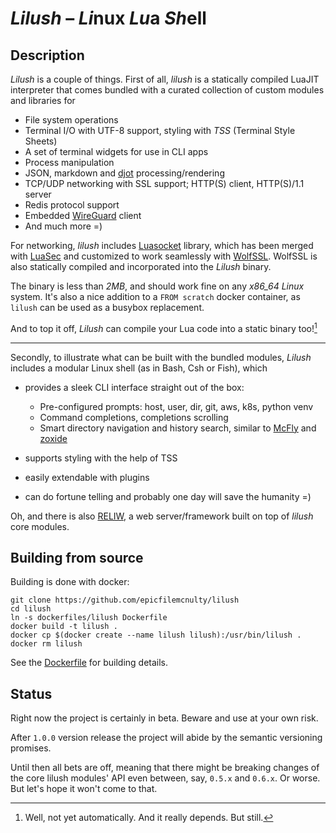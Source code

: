 # _Lilush_ – *Li*nux *Lu*a *Sh*ell

## Description

_Lilush_ is a couple of things. First of all, _lilush_ is a statically
compiled LuaJIT interpreter that comes bundled with a curated collection
of custom modules and libraries for

* File system operations
* Terminal I/O with UTF-8 support, styling with *TSS* (Terminal Style Sheets)
* A set of terminal widgets for use in CLI apps
* Process manipulation
* JSON, markdown and [djot](https://djot.net/) processing/rendering
* TCP/UDP networking with SSL support; HTTP(S) client, HTTP(S)/1.1 server
* Redis protocol support
* Embedded [WireGuard](https://www.wireguard.com/embedding/) client
* And much more =)

For networking, _lilush_ includes [Luasocket](https://github.com/lunarmodules/luasocket) library,
which has been merged with [LuaSec](https://github.com/lunarmodules/luasec) and customized 
to work seamlessly with [WolfSSL](https://www.wolfssl.com/).
WolfSSL is also statically compiled and incorporated into the *Lilush* binary.

The binary is less than *2MB*, and should work fine on any *x86_64 Linux*
system. It's also a nice addition to a `FROM scratch` docker container, as
`lilush` can be used as a busybox replacement.

And to top it off, _Lilush_ can compile your Lua code into a static binary too![^1]

---

Secondly, to illustrate what can be built with the bundled modules, 
_Lilush_ includes a modular Linux shell (as in Bash, Csh or Fish), which

* provides a sleek CLI interface straight out of the box:

    * Pre-configured prompts: host, user, dir, git, aws, k8s, python venv
    * Command completions, completions scrolling
    * Smart directory navigation and history search, similar to [McFly](https://github.com/cantino/mcfly) and [zoxide](https://github.com/ajeetdsouza/zoxide)

* supports styling with the help of TSS
* easily extendable with plugins
* can do fortune telling and probably one day will save the humanity =)

Oh, and there is also [RELIW](RELIW_README.md), a web server/framework built on top of _lilush_ core modules.

## Building from source

Building is done with docker:

```
git clone https://github.com/epicfilemcnulty/lilush
cd lilush
ln -s dockerfiles/lilush Dockerfile
docker build -t lilush .
docker cp $(docker create --name lilush lilush):/usr/bin/lilush .
docker rm lilush
```
See the [Dockerfile](dockerfiles/lilush) for building details.

## Status

Right now the project is certainly in beta. Beware and use at your own risk.

After `1.0.0` version release the project will abide by the semantic versioning promises.

Until then all bets are off, meaning that there might be breaking changes of the core 
lilush modules' API even between, say, `0.5.x` and `0.6.x`. Or worse.
But let's hope it won't come to that.




[^1]: Well, not yet automatically. And it really depends. But still.
